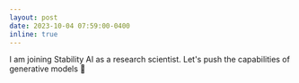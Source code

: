```yaml
---
layout: post
date: 2023-10-04 07:59:00-0400
inline: true
---
```


I am joining Stability AI as a research scientist. Let's push the capabilities of generative models 🚀